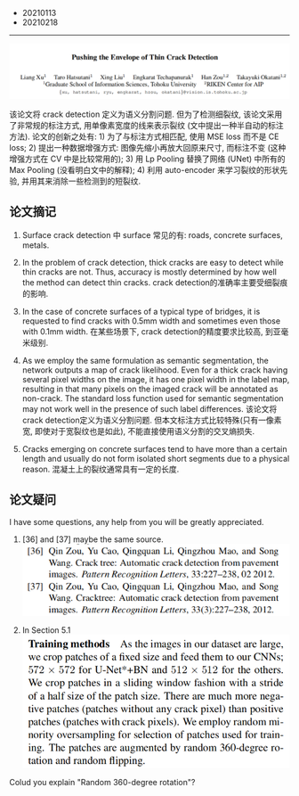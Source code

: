 - 20210113
- 20210218
---
![](<[2021] Pushing the Envelope of Thin Crack Detection/paper_title.png>)

该论文将 crack detection 定义为语义分割问题. 但为了检测细裂纹, 该论文采用了非常规的标注方式, 用单像素宽度的线来表示裂纹 (文中提出一种半自动的标注方法). 论文的创新之处有: 1) 为了与标注方式相匹配, 使用 MSE loss 而不是 CE loss; 2) 提出一种数据增强方式: 图像先缩小再放大回原来尺寸, 而标注不变 (这种增强方式在 CV 中是比较常用的); 3) 用 Lp Pooling 替换了网络 (UNet) 中所有的 Max Pooling (没看明白文中的解释); 4) 利用 auto-encoder 来学习裂纹的形状先验, 并用其来消除一些检测到的短裂纹.

## 论文摘记
1) Surface crack detection 中 surface 常见的有: roads, concrete surfaces, metals.

2) In the problem of crack detection, thick cracks are easy to detect while thin cracks are not. Thus, accuracy is mostly determined by how well the method can detect thin cracks.  crack detection的准确率主要受细裂痕的影响. 

3) In the case of concrete surfaces of a typical type of bridges, it is requested to find cracks with 0.5mm width and sometimes even those with 0.1mm width. 在某些场景下, crack detection的精度要求比较高, 到亚毫米级别.

4) As we employ the same formulation as semantic segmentation, the network outputs a map of crack likelihood. Even for a thick crack having several pixel widths on the image, it has one pixel width in the label map, resulting in that many pixels on the imaged crack will be annotated as non-crack. The standard loss function used for semantic segmentation may not work well in the presence of such label differences. 该论文将crack detection定义为语义分割问题. 但本文标注方式比较特殊(只有一像素宽, 即使对于宽裂纹也是如此), 不能直接使用语义分割的交叉熵损失.

5) Cracks emerging on concrete surfaces tend to have more than a certain length and usually do not form isolated short segments due to a physical reason. 混凝土上的裂纹通常具有一定的长度.

## 论文疑问
I have some questions, any help from you will be greatly appreciated.

1) [36] and [37] maybe the same source.
![](<[2021] Pushing the Envelope of Thin Crack Detection/may_be_same.png>)

2) In Section 5.1
![](<[2021] Pushing the Envelope of Thin Crack Detection/360_degree_rotation.png>)

Colud you explain "Random 360-degree rotation"?
